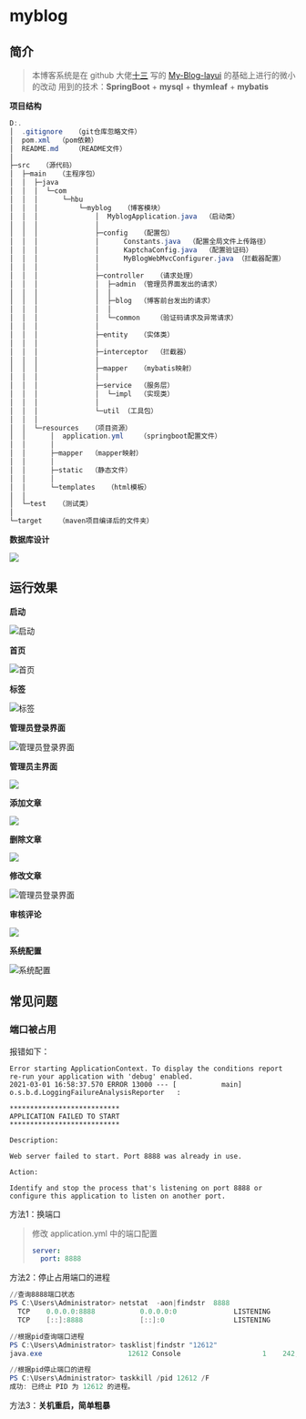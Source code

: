 # myblog

## 简介

> 本博客系统是在 github 大佬[十三](https://github.com/ZHENFENG13) 写的 [My-Blog-layui](https://github.com/ZHENFENG13/My-Blog-layui) 的基础上进行的微小的改动
> 用到的技术：**SpringBoot** + **mysql** + **thymleaf** + **mybatis**

**项目结构**

```powershell
D:.
│  .gitignore	（git仓库忽略文件）
│  pom.xml	（pom依赖）
│  README.md	（README文件）
│
├─src	（源代码）
│  ├─main	（主程序包）
│  │  ├─java
│  │  │  └─com
│  │  │      └─hbu
│  │  │          └─myblog	（博客模块）
│  │  │              │  MyblogApplication.java	（启动类）
│  │  │              │
│  │  │              ├─config	（配置包）
│  │  │              │      Constants.java	（配置全局文件上传路径）
│  │  │              │      KaptchaConfig.java	（配置验证码）
│  │  │              │      MyBlogWebMvcConfigurer.java	（拦截器配置）
│  │  │              │
│  │  │              ├─controller	（请求处理）
│  │  │              │  ├─admin	（管理员界面发出的请求）
│  │  │              │  │
│  │  │              │  ├─blog	（博客前台发出的请求）
│  │  │              │  │
│  │  │              │  └─common	（验证码请求及异常请求）
│  │  │              │
│  │  │              ├─entity	（实体类）
│  │  │              │
│  │  │              ├─interceptor	（拦截器）
│  │  │              │
│  │  │              ├─mapper	（mybatis映射）
│  │  │              │
│  │  │              ├─service	（服务层）
│  │  │              │  └─impl	（实现类）
│  │  │              │
│  │  │              └─util	（工具包）
│  │  │
│  │  └─resources	（项目资源）
│  │      │  application.yml	（springboot配置文件）
│  │      │
│  │      ├─mapper	（mapper映射）
│  │      │
│  │      ├─static	（静态文件）
│  │      │
│  │      └─templates	（html模板）
│  │ 
│  └─test	（测试类）
│
└─target	（maven项目编译后的文件夹）
```

**数据库设计**

![](images/数据库设计.jpg)

## 运行效果

**启动**

![启动](images/1.gif)



**首页**

![首页](images/2.gif)



**标签**

![标签](images/3.gif)



**管理员登录界面**

![管理员登录界面](images/4.gif)



**管理员主界面**

![](images/管理员主界面.jpg)



**添加文章**

![](images/发布文章.jpg)



**删除文章**

![](images/删除文章.jpg)



**修改文章**

![管理员登录界面](images/5.gif)



**审核评论**

![](images/评论审核.jpg)



**系统配置**

![系统配置](images/系统配置.jpg)



## 常见问题

### 端口被占用

报错如下：

```shell
Error starting ApplicationContext. To display the conditions report re-run your application with 'debug' enabled.
2021-03-01 16:58:37.570 ERROR 13000 --- [           main] o.s.b.d.LoggingFailureAnalysisReporter   : 

***************************
APPLICATION FAILED TO START
***************************

Description:

Web server failed to start. Port 8888 was already in use.

Action:

Identify and stop the process that's listening on port 8888 or configure this application to listen on another port.

```

方法1：换端口

> 修改 application.yml 中的端口配置
>
> ```yml
> server:
>   port: 8888
> ```

方法2：停止占用端口的进程

```powershell
//查询8888端口状态
PS C:\Users\Administrator> netstat  -aon|findstr  8888
  TCP    0.0.0.0:8888           0.0.0.0:0              LISTENING       12612
  TCP    [::]:8888              [::]:0                 LISTENING       12612

//根据pid查询端口进程
PS C:\Users\Administrator> tasklist|findstr "12612"
java.exe                     12612 Console                    1    242,716 K

//根据pid停止端口的进程
PS C:\Users\Administrator> taskkill /pid 12612 /F
成功: 已终止 PID 为 12612 的进程。
```

方法3：**关机重启，简单粗暴**